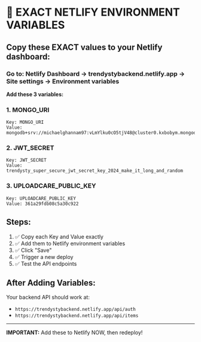 # 🚀 EXACT NETLIFY ENVIRONMENT VARIABLES

## Copy these EXACT values to your Netlify dashboard:

### Go to: Netlify Dashboard → trendystybackend.netlify.app → Site settings → Environment variables

**Add these 3 variables:**

### 1. MONGO_URI
```
Key: MONGO_URI
Value: mongodb+srv://michaelghannam97:vLmYlku0cO5tjV48@cluster0.kxbobym.mongodb.net/trendysty
```

### 2. JWT_SECRET
```
Key: JWT_SECRET
Value: trendysty_super_secure_jwt_secret_key_2024_make_it_long_and_random
```

### 3. UPLOADCARE_PUBLIC_KEY
```
Key: UPLOADCARE_PUBLIC_KEY
Value: 361a29fdb08c5a30c922
```

## Steps:
1. ✅ Copy each Key and Value exactly
2. ✅ Add them to Netlify environment variables
3. ✅ Click "Save" 
4. ✅ Trigger a new deploy
5. ✅ Test the API endpoints

## After Adding Variables:
Your backend API should work at:
- `https://trendystybackend.netlify.app/api/auth`
- `https://trendystybackend.netlify.app/api/items`

---
**IMPORTANT:** Add these to Netlify NOW, then redeploy!